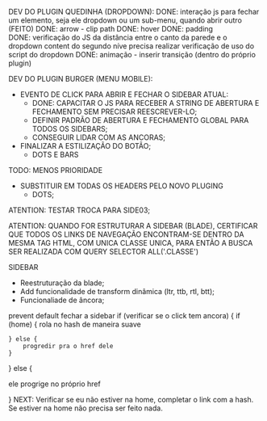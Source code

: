 DEV DO PLUGIN QUEDINHA (DROPDOWN):
DONE: interação js para fechar um elemento, seja ele dropdown ou um sub-menu, quando abrir outro (FEITO)
DONE: arrow - clip path
DONE: hover
DONE: padding  
DONE: verificação do JS da distância entre o canto da parede e o dropdown content do segundo níve precisa realizar verificação de uso do script do dropdown
DONE: animação - inserir transição (dentro do próprio plugin)

DEV DO PLUGIN BURGER (MENU MOBILE):

-   EVENTO DE CLICK PARA ABRIR E FECHAR O SIDEBAR ATUAL:
    -   DONE: CAPACITAR O JS PARA RECEBER A STRING DE ABERTURA E FECHAMENTO SEM PRECISAR REESCREVER-LO;
    -   DEFINIR PADRÃO DE ABERTURA E FECHAMENTO GLOBAL PARA TODOS OS SIDEBARS;
    -   CONSEGUIR LIDAR COM AS ANCORAS;
-   FINALIZAR A ESTILIZAÇÃO DO BOTÃO;
    -   DOTS E BARS

TODO: MENOS PRIORIDADE

-   SUBSTITUIR EM TODAS OS HEADERS PELO NOVO PLUGING
    -   DOTS;

 ATENTION: TESTAR TROCA PARA SIDE03;

 ATENTION: QUANDO FOR ESTRUTURAR A SIDEBAR (BLADE), CERTIFICAR QUE TODOS OS LINKS DE NAVEGAÇÃO ENCONTRAM-SE DENTRO DA MESMA TAG HTML, COM UNICA CLASSE UNICA, PARA ENTÃO A BUSCA SER REALIZADA COM QUERY SELECTOR ALL('.CLASSE')

SIDEBAR

-   Reestruturação da blade;
-   Add funcionalidade de transform dinâmica (ltr, ttb, rtl, btt);
-   Funcionaliade de âncora;

prevent default 
fechar a sidebar
if (verificar se o click tem ancora) {
    if (home) {
        rola no hash de maneira suave

    } else {
        progredir pra o href dele
    }

} else {

ele progrige no próprio href

}
NEXT: Verificar se eu não estiver na home, completar o link com a hash. Se estiver na home não precisa ser feito nada.
